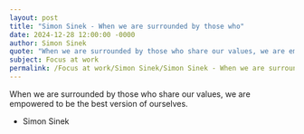 ```yaml
---
layout: post
title: "Simon Sinek - When we are surrounded by those who"
date: 2024-12-28 12:00:00 -0000
author: Simon Sinek
quote: "When we are surrounded by those who share our values, we are empowered to be the best version of ourselves."
subject: Focus at work
permalink: /Focus at work/Simon Sinek/Simon Sinek - When we are surrounded by those who
---
```


When we are surrounded by those who share our values, we are empowered to be the best version of ourselves.

- Simon Sinek
